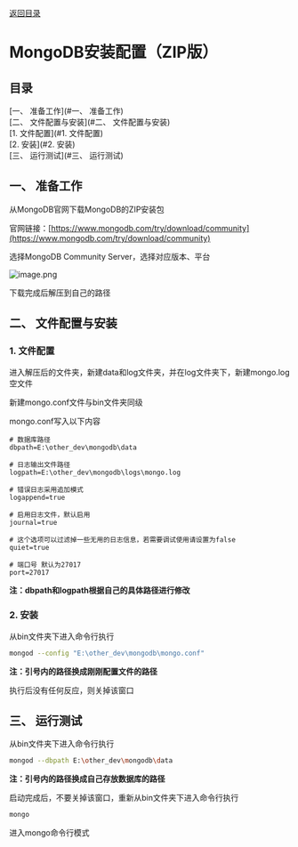 [返回目录](ch0.md)

# MongoDB安装配置（ZIP版）

## 目录

[一、 准备工作](#一、 准备工作)  
[二、 文件配置与安装](#二、 文件配置与安装)  
    [1. 文件配置](#1. 文件配置)  
    [2. 安装](#2. 安装)  
[三、 运行测试](#三、 运行测试)  

## 一、 准备工作

从MongoDB官网下载MongoDB的ZIP安装包

官网链接：[https://www.mongodb.com/try/download/community](https://www.mongodb.com/try/download/community)

选择MongoDB Community Server，选择对应版本、平台

![image.png](https://upload-images.jianshu.io/upload_images/23708684-9a679af8936a2636.png?imageMogr2/auto-orient/strip%7CimageView2/2/w/1240)

下载完成后解压到自己的路径

## 二、 文件配置与安装

### 1. 文件配置

进入解压后的文件夹，新建data和log文件夹，并在log文件夹下，新建mongo.log空文件

新建mongo.conf文件与bin文件夹同级

mongo.conf写入以下内容

```
# 数据库路径
dbpath=E:\other_dev\mongodb\data  

# 日志输出文件路径
logpath=E:\other_dev\mongodb\logs\mongo.log  

# 错误日志采用追加模式
logappend=true  

# 启用日志文件，默认启用 
journal=true

# 这个选项可以过滤掉一些无用的日志信息，若需要调试使用请设置为false  
quiet=true

# 端口号 默认为27017
port=27017
```

**注：dbpath和logpath根据自己的具体路径进行修改**

### 2. 安装

从bin文件夹下进入命令行执行

```bash
mongod --config "E:\other_dev\mongodb\mongo.conf"
```

**注：引号内的路径换成刚刚配置文件的路径**

执行后没有任何反应，则关掉该窗口

## 三、 运行测试

从bin文件夹下进入命令行执行

```bash
mongod --dbpath E:\other_dev\mongodb\data
```

**注：引号内的路径换成自己存放数据库的路径**

启动完成后，不要关掉该窗口，重新从bin文件夹下进入命令行执行

```bash
mongo
```

进入mongo命令行模式

